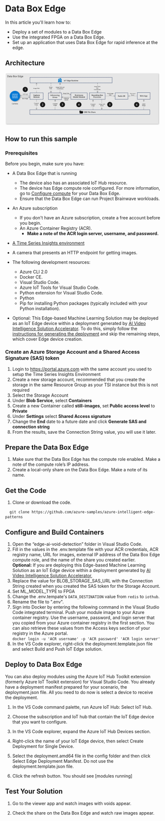 # Data Box Edge

In this article you'll learn how to:
  - Deploy a set of modules to a Data Box Edge
  - Use the integrated FPGA on a Data Box Edge.
  - Set up an application that uses Data Box Edge for rapid inference at
    the edge.

## Architecture

![](edgeai-media/media/image1.png)

## How to run this sample
### Prerequisites
Before you begin, make sure you have:
  - A Data Box Edge that is running
      - The device also has an associated IoT Hub resource.
      - The device has Edge compute role configured. For more
        information, go to [<span class="underline">Configure
        compute</span>](https://docs.microsoft.com/en-us/azure/databox-online/data-box-edge-deploy-configure-compute#configure-compute) for
        your Data Box Edge.
      - Ensure that the Data Box Edge can run Project Brainwave
        workloads.

  - An Azure subscription
      - If you don't have an Azure subscription, create a free account
        before you begin.
      - An Azure Container Registry (ACR).
          - **Make a note of the ACR login server, username, and
            password.**
  - [A Time Series Insights environment](https://docs.microsoft.com/en-us/azure/time-series-insights/time-series-insights-get-started)
  - A camera that presents an HTTP endpoint for getting images.
  - The following development resources:
      - Azure CLI 2.0    
      - Docker CE.    
      - Visual Studio Code.    
      - Azure IoT Tools for Visual Studio Code.    
      - Python extension for Visual Studio Code.    
      - Python    
      - Pip for installing Python packages (typically included with your
        Python installation).
  - Optional: This Edge-based Machine Learning Solution may be deployed as
        an IoT Edge device within a deployment generated by 
		[AI Video Intelligence Solution Accelerator](https://github.com/Azure-Samples/AI-Video-Intelligence-Solution-Accelerator). To do this, simply
		follow the [instructions for generating the deployment](https://github.com/Azure-Samples/AI-Video-Intelligence-Solution-Accelerator#deploy-the-ai-video-intelligence-solution-accelerator)
		and skip the remaining steps, which cover Edge device creation.

### Create an Azure Storage Account and a Shared Access Signature (SAS) token

1. Login to https://portal.azure.com with the same account you used to setup the Time Series Insights Environment
1. Create a new storage account, recommended that you create the storage in the same Resource Group as your TSI instance but this is not required
1. Select the Storage Account
1. Under **Blob Service**, select **Containers**
1. Create a new Container called **still-images**, set **Public access level** to **Private**
1. Under **Settings** select **Shared Access signature**
1. Change the **End** date to a future date and click **Generate SAS and connection string**
1. From the results, save the Connection String value, you will use it later.

## Prepare the Data Box Edge

1.  Make sure that the Data Box Edge has the compute role enabled. Make
    a note of the compute role’s IP address.
2.  Create a local-only share on the Data Box Edge. Make a note of its
    name.

## Get the Code

1.  Clone or download the code.
```
  git clone https://github.com/azure-samples/azure-intelligent-edge-patterns
```
## Configure and Build Containers
1.  Open the “edge-ai-void-detection” folder in Visual Studio Code.
1.  Fill in the values in the .env.template file with your ACR credentials, 
	ACR registry name, URL
    for images, external IP address of the Data Box Edge compute role,
    and the name of the share you created earlier.<br/>
	**Optional:** If you are deploying  this Edge-based Machine Learning Solution as an
	IoT Edge device within a deployment generated by 
		[AI Video Intelligence Solution Accelerator](https://github.com/Azure-Samples/AI-Video-Intelligence-Solution-Accelerator), 
1. Replace the value for BLOB_STORAGE_SAS_URL with the Connection String created when you created the SAS token for the Storage Account.
1. Set ML_MODEL_TYPE to FPGA
1. Change the .env.tempate's `DATA_DESTINATION` value from `redis` to `iothub`.
1.  Rename the file to ".env".
1.  Sign into Docker by entering the following command in the Visual
    Studio Code integrated terminal. Push your module image to your
    Azure container registry. Use the username, password, and login
    server that you copied from your Azure container registry in the
    first section. You can also retrieve these values from the Access
    keys section of your registry in the Azure portal.    
`docker login -u 'ACR username' -p 'ACR password' 'ACR login
        server'`
1.  In the VS Code explorer, right-click the deployment.template.json
    file and select Build and Push IoT Edge solution.

## Deploy to Data Box Edge

You can also deploy modules using the Azure IoT Hub Toolkit extension
(formerly Azure IoT Toolkit extension) for Visual Studio Code. You
already have a deployment manifest prepared for your scenario, the
deployment.json file. All you need to do now is select a device to
receive the deployment.

1.  In the VS Code command palette, run Azure IoT Hub: Select IoT Hub.

2.  Choose the subscription and IoT hub that contain the IoT Edge device
    that you want to configure.

3.  In the VS Code explorer, expand the Azure IoT Hub Devices section.

4.  Right-click the name of your IoT Edge device, then select Create
    Deployment for Single Device.

5.  Select the deployment.amd64 file in the config folder and then click
    Select Edge Deployment Manifest. Do not use the
    deployment.template.json file.

6.  Click the refresh button. You should see \[modules running\]

## Test Your Solution

1.  Go to the viewer app and watch images with voids appear.

2.  Check the share on the Data Box Edge and watch raw images appear.